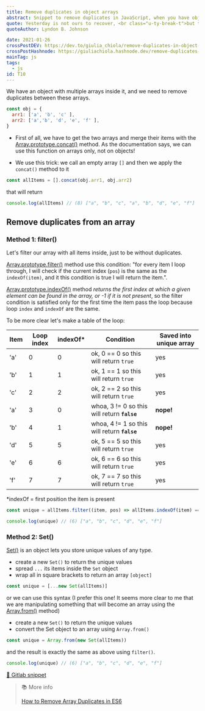 ```yaml
---
title: Remove duplicates in object arrays
abstract: Snippet to remove duplicates in JavaScript, when you have objects with multiple arrays inside it.
quote: Yesterday is not ours to recover, <br class="u-ty-break-t">but tomorrow is ours to win or lose
quoteAuthor: Lyndon B. Johnson

date: 2021-01-26
crossPostDEV: https://dev.to/giulia_chiola/remove-duplicates-in-object-arrays-1gpd
crossPostHashnode: https://giuliachiola.hashnode.dev/remove-duplicates-in-object-arrays
mainTag: js
tags:
  - js
id: T10
---
```


We have an object with multiple arrays inside it, and we need to remove duplicates between these arrays.

```javascript
const obj = {
  arr1: ['a', 'b', 'c' ],
  arr2: ['a','b', 'd', 'e', 'f' ],
}
```

- First of all, we have to get the two arrays and merge their items with the [Array.prototype.concat()](https://developer.mozilla.org/en-US/docs/Web/JavaScript/Reference/Global_Objects/Array/concat) method. As the documentation says, we can use this function on arrays only, not on objects!

- We use this trick: we call an empty array `[]` and then we apply the `concat()` method to it

```javascript
const allItems = [].concat(obj.arr1, obj.arr2)
```

that will return

```javascript
console.log(allItems) // (8) ["a", "b", "c", "a", "b", "d", "e", "f"]
```

## Remove duplicates from an array

### Method 1: filter()

Let's filter our array with all items inside, just to be without duplicates.

[Array.prototype.filter()](https://developer.mozilla.org/en-US/docs/Web/JavaScript/Reference/Global_Objects/Array/filter) method use this condition: "for every item I loop through, I will check if the current index (`pos`) is the same as the `indexOf(item)`, and it this condition is true I will return the item.".

[Array.prototype.indexOf()](https://developer.mozilla.org/en-US/docs/Web/JavaScript/Reference/Global_Objects/Array/indexOf) method _returns the first index at which a given element can be found in the array, or -1 if it is not present_, so the filter condition is satisfied only for the first time the item pass the loop because loop `index` and `indexOf` are the same.

To be more clear let's make a table of the loop:

| Item | Loop index | indexOf* | Condition                                    | Saved into unique array |
|------|------------|----------|----------------------------------------------|-------------------------|
| 'a'  | 0          | 0        | ok, 0 == 0 so this will return `true`        | yes                     |
| 'b'  | 1          | 1        | ok, 1 == 1 so this will return `true`        | yes                     |
| 'c'  | 2          | 2        | ok, 2 == 2 so this will return `true`        | yes                     |
| 'a'  | 3          | 0        | whoa, 3 != 0 so this will return **`false`** | **nope!**               |
| 'b'  | 4          | 1        | whoa, 4 != 1 so this will return **`false`** | **nope!**               |
| 'd'  | 5          | 5        | ok, 5 == 5 so this will return `true`        | yes                     |
| 'e'  | 6          | 6        | ok, 6 == 6 so this will return `true`        | yes                     |
| 'f'  | 7          | 7        | ok, 7 == 7 so this will return `true`        | yes                     |

*indexOf = first position the item is present

```javascript
const unique = allItems.filter((item, pos) => allItems.indexOf(item) === pos)
```

```javascript
console.log(unique) // (6) ["a", "b", "c", "d", "e", "f"]
```

### Method 2: Set()

[Set()](https://developer.mozilla.org/en-US/docs/Web/JavaScript/Reference/Global_Objects/Set) is an object lets you store unique values of any type.

- create a new `Set()` to return the unique values
- spread `...` its items inside the `Set` object
- wrap all in square brackets to return an array `[object]`

```javascript
const unique = [...new Set(allItems)]
```

or we can use this syntax (I prefer this one! It seems more clear to me that we are manipulating something that will become an array using the [Array.from()](https://developer.mozilla.org/en-US/docs/Web/JavaScript/Reference/Global_Objects/Array/from) method)

- create a new `Set()` to return the unique values
- convert the Set object to an array using `Array.from()`

```javascript
const unique = Array.from(new Set(allItems))
```

and the result is exactly the same as above using `filter()`.

```javascript
console.log(unique) // (6) ["a", "b", "c", "d", "e", "f"]
```

[🦊 Gitlab snippet](https://gitlab.com/giuliach/super-snippets/-/blob/21cdd935d236809ed68ec6bd79bce6cc7c2ed9f8/js/object-arrays-remove-duplicates.js)


> 📚 More info
>
> [How to Remove Array Duplicates in ES6](https://medium.com/dailyjs/how-to-remove-array-duplicates-in-es6-5daa8789641c)
